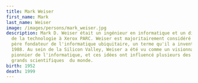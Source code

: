 ```yaml
---
title: Mark Weiser
first_name: Mark
last_name: Weiser
image: /images/persons/mark_weiser.jpg
description: Mark D. Weiser était un ingénieur en informatique et un directeur
  de la technologie à Xerox PARC. Weiser est majoritairement considéré comme le
  père fondateur de l'informatique ubiquitaire, un terme qu'il a inventé en
  1988. Au sein de la Silicon Valley, Weiser a été vu comme un visionnaire et un
  pionnier de l'informatique, et ces idées ont influencé plusieurs des plus
  grands scientifiques  du monde.
birth: 1952
death: 1999
---
```

